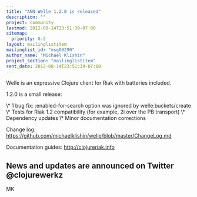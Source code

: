 ```yaml
---
title: "ANN Welle 1.2.0 is released"
description: ""
project: community
lastmod: 2012-08-14T23:51:39-07:00
sitemap:
  priority: 0.2
layout: mailinglistitem
mailinglist_id: "msg08290"
author_name: "Michael Klishin"
project_section: "mailinglistitem"
sent_date: 2012-08-14T23:51:39-07:00
---
```



Welle is an expressive Clojure client for Riak with batteries included.

1.2.0 is a small release:

 \\* 1 bug fix: :enabled-for-search option was ignored by welle.buckets/create
 \\* Tests for Riak 1.2 compatibility (for example, 2i over the PB transport)
 \\* Dependency updates
 \\* Minor documentation corrections

Change log:
https://github.com/michaelklishin/welle/blob/master/ChangeLog.md

Documentation guides: http://clojureriak.info

News and updates are announced on Twitter @clojurewerkz
-- 
MK
